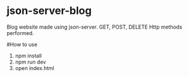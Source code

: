 # json-server-blog
Blog website made using json-server. GET, POST, DELETE Http methods performed.

#How to use
1. npm install
2. npm run dev
3. open index.html
